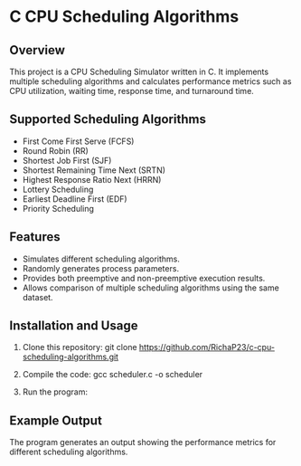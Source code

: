 # C CPU Scheduling Algorithms

## Overview
This project is a CPU Scheduling Simulator written in C. It implements multiple scheduling algorithms and calculates performance metrics such as CPU utilization, waiting time, response time, and turnaround time.

## Supported Scheduling Algorithms
- First Come First Serve (FCFS)
- Round Robin (RR)
- Shortest Job First (SJF)
- Shortest Remaining Time Next (SRTN)
- Highest Response Ratio Next (HRRN)
- Lottery Scheduling
- Earliest Deadline First (EDF)
- Priority Scheduling

## Features
- Simulates different scheduling algorithms.
- Randomly generates process parameters.
- Provides both preemptive and non-preemptive execution results.
- Allows comparison of multiple scheduling algorithms using the same dataset.

## Installation and Usage
1. Clone this repository:
git clone https://github.com/RichaP23/c-cpu-scheduling-algorithms.git

2. Compile the code:
gcc scheduler.c -o scheduler

3. Run the program:

## Example Output
The program generates an output showing the performance metrics for different scheduling algorithms.


